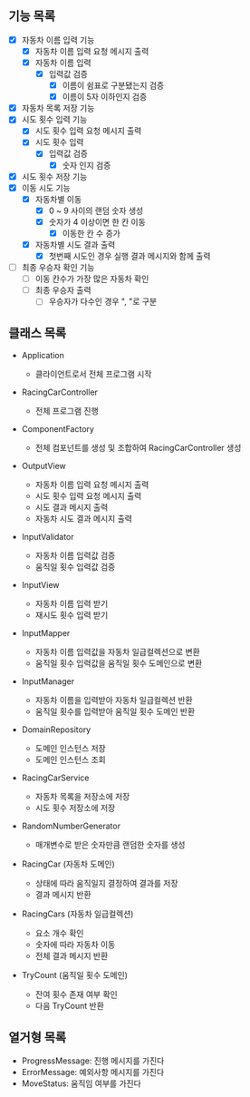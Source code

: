 ## 기능 목록

- [x] 자동차 이름 입력 기능
    - [x] 자동차 이름 입력 요청 메시지 출력
    - [x] 자동차 이름 입력
        - [x] 입력값 검증
            - [x] 이름이 쉼표로 구분됐는지 검증
            - [x] 이름이 5자 이하인지 검증
- [x] 자동차 목록 저장 기능
- [x] 시도 횟수 입력 기능
    - [x] 시도 횟수 입력 요청 메시지 출력
    - [x] 시도 횟수 입력
        - [x] 입력값 검증
            - [x] 숫자 인지 검증
- [x] 시도 횟수 저장 기능
- [x] 이동 시도 기능
    - [x] 자동차별 이동
        - [x] 0 ~ 9 사이의 랜덤 숫자 생성
        - [x] 숫자가 4 이상이면 한 칸 이동
            - [x] 이동한 칸 수 증가
    - [x] 자동차별 시도 결과 출력
        - [x] 첫번째 시도인 경우 실행 결과 메시지와 함께 출력
- [ ] 최종 우승자 확인 기능
    - [ ] 이동 칸수가 가장 많은 자동차 확인
    - [ ] 최종 우승자 출력
        - [ ] 우승자가 다수인 경우 ", "로 구분

## 클래스 목록

- Application
    - 클라이언트로서 전체 프로그램 시작

- RacingCarController
    - 전체 프로그램 진행

- ComponentFactory
    - 전체 컴포넌트를 생성 및 조합하여 RacingCarController 생성

- OutputView
    - 자동차 이름 입력 요청 메시지 출력
    - 시도 횟수 입력 요청 메시지 출력
    - 시도 결과 메시지 출력
    - 자동차 시도 결과 메시지 출력

- InputValidator
    - 자동차 이름 입력값 검증
    - 움직일 횟수 입력값 검증

- InputView
    - 자동차 이름 입력 받기
    - 재시도 횟수 입력 받기

- InputMapper
    - 자동차 이름 입력값을 자동차 일급컬렉션으로 변환
    - 움직일 횟수 입력값을 움직일 횟수 도메인으로 변환

- InputManager
    - 자동차 이름을 입력받아 자동차 일급컬렉션 반환
    - 움직일 횟수를 입력받아 움직일 횟수 도메인 반환

- DomainRepository
    - 도메인 인스턴스 저장
    - 도메인 인스턴스 조회

- RacingCarService
    - 자동차 목록을 저장소에 저장
    - 시도 횟수 저장소에 저장

- RandomNumberGenerator
    - 매개변수로 받은 숫자만큼 랜덤한 숫자를 생성

- RacingCar (자동차 도메인)
    - 상태에 따라 움직일지 결정하여 결과를 저장
    - 결과 메시지 반환

- RacingCars (자동차 일급컬렉션)
    - 요소 개수 확인
    - 숫자에 따라 자동차 이동
    - 전체 결과 메시지 반환

- TryCount (움직일 횟수 도메인)
    - 잔여 횟수 존재 여부 확인
    - 다음 TryCount 반환

## 열거형 목록

- ProgressMessage: 진행 메시지를 가진다
- ErrorMessage: 예외사항 메시지를 가진다
- MoveStatus: 움직임 여부를 가진다
